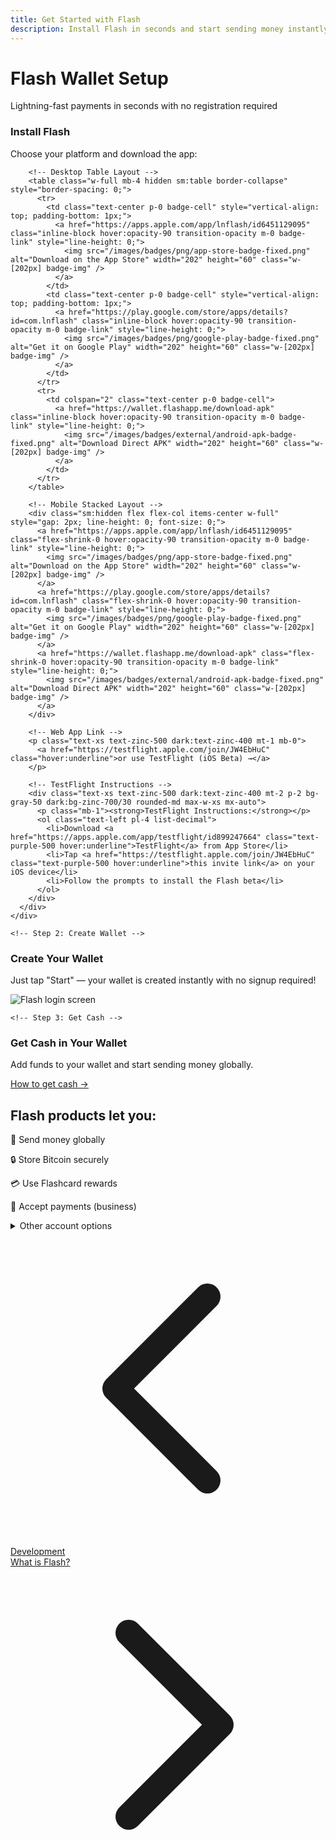 ```yaml
---
title: Get Started with Flash
description: Install Flash in seconds and start sending money instantly with no signup required
---
```


<style>
  .badge-img {
    display: block !important;
    object-fit: fill !important;
    margin: 0 !important;
    padding: 0 !important;
    line-height: 0 !important;
    height: auto !important;
    max-height: none !important;
  }
  
  .badge-link {
    display: block !important;
    line-height: 0 !important;
    margin: 0 !important;
    padding: 0 !important;
    font-size: 0 !important;
  }
  
  .badge-cell {
    padding: 0 !important;
    margin: 0 !important;
    line-height: 0 !important;
    font-size: 0 !important;
  }
</style>

<div class="get-started-container max-w-6xl mx-auto px-4 sm:px-6 lg:px-8">
  <!-- Hero section with fluid typography -->
  <div class="text-center mb-8 sm:mb-10">
    <h1 class="font-bold mb-3 text-xl sm:text-2xl lg:text-3xl text-purple-600 dark:text-purple-400">Flash Wallet Setup</h1>
    <p class="text-sm sm:text-base lg:text-lg max-w-2xl mx-auto">Lightning-fast payments in seconds with no registration required</p>
  </div>
  
  <!-- Modern step cards with responsive layout -->
  <div class="grid grid-cols-1 sm:grid-cols-2 lg:grid-cols-3 gap-4 sm:gap-6 lg:gap-8 mb-10 sm:mb-12">
    <!-- Step 1: Install -->
    <div class="step-card flex flex-col relative bg-white dark:bg-zinc-800 rounded-xl shadow-md border-t-4 border-purple-500 hover:shadow-lg transition-shadow overflow-hidden h-full">
      <div class="p-4 sm:p-5 flex-grow flex flex-col items-center text-center">
        <h3 class="font-medium text-lg mb-2 sm:mb-3">Install Flash</h3>
        <p class="text-sm text-zinc-600 dark:text-zinc-300 mb-3 sm:mb-4">Choose your platform and download the app:</p>
        
        <!-- Desktop Table Layout -->
        <table class="w-full mb-4 hidden sm:table border-collapse" style="border-spacing: 0;">
          <tr>
            <td class="text-center p-0 badge-cell" style="vertical-align: top; padding-bottom: 1px;">
              <a href="https://apps.apple.com/app/lnflash/id6451129095" class="inline-block hover:opacity-90 transition-opacity m-0 badge-link" style="line-height: 0;">
                <img src="/images/badges/png/app-store-badge-fixed.png" alt="Download on the App Store" width="202" height="60" class="w-[202px] badge-img" />
              </a>
            </td>
            <td class="text-center p-0 badge-cell" style="vertical-align: top; padding-bottom: 1px;">
              <a href="https://play.google.com/store/apps/details?id=com.lnflash" class="inline-block hover:opacity-90 transition-opacity m-0 badge-link" style="line-height: 0;">
                <img src="/images/badges/png/google-play-badge-fixed.png" alt="Get it on Google Play" width="202" height="60" class="w-[202px] badge-img" />
              </a>
            </td>
          </tr>
          <tr>
            <td colspan="2" class="text-center p-0 badge-cell">
              <a href="https://wallet.flashapp.me/download-apk" class="inline-block hover:opacity-90 transition-opacity m-0 badge-link" style="line-height: 0;">
                <img src="/images/badges/external/android-apk-badge-fixed.png" alt="Download Direct APK" width="202" height="60" class="w-[202px] badge-img" />
              </a>
            </td>
          </tr>
        </table>
        
        <!-- Mobile Stacked Layout -->
        <div class="sm:hidden flex flex-col items-center w-full" style="gap: 2px; line-height: 0; font-size: 0;">
          <a href="https://apps.apple.com/app/lnflash/id6451129095" class="flex-shrink-0 hover:opacity-90 transition-opacity m-0 badge-link" style="line-height: 0;">
            <img src="/images/badges/png/app-store-badge-fixed.png" alt="Download on the App Store" width="202" height="60" class="w-[202px] badge-img" />
          </a>
          <a href="https://play.google.com/store/apps/details?id=com.lnflash" class="flex-shrink-0 hover:opacity-90 transition-opacity m-0 badge-link" style="line-height: 0;">
            <img src="/images/badges/png/google-play-badge-fixed.png" alt="Get it on Google Play" width="202" height="60" class="w-[202px] badge-img" />
          </a>
          <a href="https://wallet.flashapp.me/download-apk" class="flex-shrink-0 hover:opacity-90 transition-opacity m-0 badge-link" style="line-height: 0;">
            <img src="/images/badges/external/android-apk-badge-fixed.png" alt="Download Direct APK" width="202" height="60" class="w-[202px] badge-img" />
          </a>
        </div>
        
        <!-- Web App Link -->
        <p class="text-xs text-zinc-500 dark:text-zinc-400 mt-1 mb-0">
          <a href="https://testflight.apple.com/join/JW4EbHuC" class="hover:underline">or use TestFlight (iOS Beta) →</a>
        </p>
        
        <!-- TestFlight Instructions -->
        <div class="text-xs text-zinc-500 dark:text-zinc-400 mt-2 p-2 bg-gray-50 dark:bg-zinc-700/30 rounded-md max-w-xs mx-auto">
          <p class="mb-1"><strong>TestFlight Instructions:</strong></p>
          <ol class="text-left pl-4 list-decimal">
            <li>Download <a href="https://apps.apple.com/app/testflight/id899247664" class="text-purple-500 hover:underline">TestFlight</a> from App Store</li>
            <li>Tap <a href="https://testflight.apple.com/join/JW4EbHuC" class="text-purple-500 hover:underline">this invite link</a> on your iOS device</li>
            <li>Follow the prompts to install the Flash beta</li>
          </ol>
        </div>
      </div>
    </div>
  </div>
    
    <!-- Step 2: Create Wallet -->
  <div class="grid grid-cols-1 sm:grid-cols-2 lg:grid-cols-3 gap-4 sm:gap-6 lg:gap-8 mb-10 sm:mb-12">
    <div class="step-card flex flex-col relative bg-white dark:bg-zinc-800 rounded-xl shadow-md border-t-4 border-purple-500 hover:shadow-lg transition-shadow overflow-hidden h-full">
      <div class="p-4 sm:p-5 flex-grow flex flex-col items-center text-center">
        <h3 class="font-medium text-lg mb-2 sm:mb-3">Create Your Wallet</h3>
        <p class="text-sm text-zinc-600 dark:text-zinc-300 mb-3 sm:mb-4">Just tap "Start" — your wallet is created instantly with no signup required!</p>
        <div class="flex justify-center mt-auto">
          <img src="/images/flash-login.webp" alt="Flash login screen" class="rounded-lg shadow-sm max-w-full h-auto mx-auto object-contain" style="max-height: 12rem;" />
        </div>
      </div>
    </div>
  </div>
    
    <!-- Step 3: Get Cash -->
  <div class="grid grid-cols-1 sm:grid-cols-2 lg:grid-cols-3 gap-4 sm:gap-6 lg:gap-8 mb-10 sm:mb-12">
    <div class="step-card flex flex-col relative bg-white dark:bg-zinc-800 rounded-xl shadow-md border-t-4 border-purple-500 hover:shadow-lg transition-shadow overflow-hidden h-full">
      <div class="p-4 sm:p-5 flex-grow flex flex-col items-center text-center">
        <h3 class="font-medium text-lg mb-2 sm:mb-3">Get Cash in Your Wallet</h3>
        <p class="text-sm text-zinc-600 dark:text-zinc-300 mb-3 sm:mb-4">Add funds to your wallet and start sending money globally.</p>
        <div class="flex justify-center mt-auto pt-2">
          <a href="guides/get-cash" class="inline-flex items-center px-4 sm:px-5 py-2 bg-purple-500 hover:bg-purple-600 text-white rounded-md font-medium transition-colors shadow-sm text-sm sm:text-base">
            How to get cash →
          </a>
        </div>
      </div>
    </div>
  </div>
  
  <!-- Features Section with responsive grid -->
  <div class="features-section my-6 sm:my-8">
    <h2 class="text-base sm:text-lg font-semibold mb-3">Flash products let you:</h2>
    <div class="grid grid-cols-1 xs:grid-cols-2 lg:grid-cols-4 gap-2 sm:gap-3">
      <div class="feature p-2 sm:p-3 bg-white/50 dark:bg-zinc-800/50 rounded-lg border border-zinc-200 dark:border-zinc-700">
        <p class="text-xs sm:text-sm">💸 Send money globally</p>
      </div>
      <div class="feature p-2 sm:p-3 bg-white/50 dark:bg-zinc-800/50 rounded-lg border border-zinc-200 dark:border-zinc-700">
        <p class="text-xs sm:text-sm">🔒 Store Bitcoin securely</p>
      </div>
      <div class="feature p-2 sm:p-3 bg-white/50 dark:bg-zinc-800/50 rounded-lg border border-zinc-200 dark:border-zinc-700">
        <p class="text-xs sm:text-sm">💳 Use Flashcard rewards</p>
      </div>
      <div class="feature p-2 sm:p-3 bg-white/50 dark:bg-zinc-800/50 rounded-lg border border-zinc-200 dark:border-zinc-700">
        <p class="text-xs sm:text-sm">🏪 Accept payments (business)</p>
      </div>
    </div>
  </div>
  
  <!-- Account Options with better spacing -->
  <details class="mt-4 mb-2 sm:mt-6 sm:mb-4">
    <summary class="cursor-pointer py-2 font-medium text-purple-600 dark:text-purple-400 text-sm sm:text-base">Other account options</summary>
    <div class="pt-2 pb-1 pl-3 sm:pl-4 border-l-2 border-purple-200 dark:border-purple-800 mt-1">
      <h3 class="font-medium mb-1 text-sm sm:text-base">Existing users:</h3>
      <p class="text-xs sm:text-sm">Click "Login" and enter your phone number, email address, or your private key. Keys are stored locally only.</p>
      
      <h3 class="font-medium mb-1 mt-3 text-sm sm:text-base">Business accounts:</h3>
      <p class="text-xs sm:text-sm">Click "Setup Business Account", verify your phone number, and set up your profile. Approval takes up to 72 hours.</p>
    </div>
  </details>
  
  <!-- Navigation links -->
  <div class="flex justify-between items-center mt-8 pt-4 border-t border-zinc-200 dark:border-zinc-700">
    <div class="w-1/3 text-left">
      <a href="development" class="inline-flex items-center bg-purple-600 hover:bg-purple-700 text-white rounded-md transition-colors px-4 py-2 text-sm font-medium shadow-sm hover:shadow-md">
        <svg xmlns="http://www.w3.org/2000/svg" class="h-4 w-4 mr-2" fill="none" viewBox="0 0 24 24" stroke="currentColor">
          <path stroke-linecap="round" stroke-linejoin="round" stroke-width="2" d="M15 19l-7-7 7-7" />
        </svg>
        Development
      </a>
    </div>
    <div class="w-1/3 text-center">
      <!-- Optional center content -->
    </div>
    <div class="w-1/3 text-right">
      <a href="what-is-flash" class="inline-flex items-center bg-purple-600 hover:bg-purple-700 text-white rounded-md transition-colors px-4 py-2 text-sm font-medium shadow-sm hover:shadow-md">
        What is Flash?
        <svg xmlns="http://www.w3.org/2000/svg" class="h-4 w-4 ml-2" fill="none" viewBox="0 0 24 24" stroke="currentColor">
          <path stroke-linecap="round" stroke-linejoin="round" stroke-width="2" d="M9 5l7 7-7 7" />
        </svg>
      </a>
    </div>
  </div>
</div>
